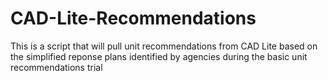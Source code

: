 # CAD-Lite-Recommendations
This is a script that will pull unit recommendations from CAD Lite based on the simplified reponse plans identified by agencies during the basic unit recommendations trial
